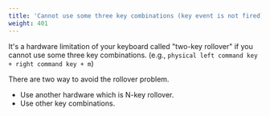 ```yaml
---
title: 'Cannot use some three key combinations (key event is not fired)'
weight: 401
---
```


It's a hardware limitation of your keyboard called "two-key rollover" if you cannot use some three key combinations.
(e.g., `physical left command key + right command key + m`)

There are two way to avoid the rollover problem.

-   Use another hardware which is N-key rollover.
-   Use other key combinations.
